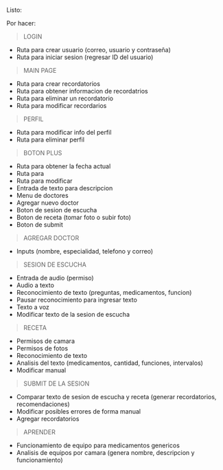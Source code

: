 Listo:

Por hacer:

> LOGIN
- Ruta para crear usuario (correo, usuario y contraseña)
- Ruta para iniciar sesion (regresar ID del usuario)

> MAIN PAGE
- Ruta para crear recordatorios
- Ruta para obtener informacion de recordatrios
- Ruta para eliminar un recordatorio
- Ruta para modificar recordarios

> PERFIL
- Ruta para modificar info del perfil
- Ruta para eliminar perfil

> BOTON PLUS
- Ruta para obtener la fecha actual
- Ruta para 
- Ruta para modificar 
- Entrada de texto para descripcion
- Menu de doctores
- Agregar nuevo doctor
- Boton de sesion de escucha
- Boton de receta (tomar foto o subir foto)
- Boton de submit

> AGREGAR DOCTOR
- Inputs (nombre, especialidad, telefono y correo)

> SESION DE ESCUCHA
- Entrada de audio (permiso)
- Audio a texto
- Reconocimiento de texto (preguntas, medicamentos, funcion)
- Pausar reconocimiento para ingresar texto
- Texto a voz
- Modificar texto de la sesion de escucha

> RECETA
- Permisos de camara
- Permisos de fotos
- Reconocimiento de texto
- Analisis del texto (medicamentos, cantidad, funciones, intervalos)
- Modificar manual

> SUBMIT DE LA SESION
- Comparar texto de sesion de escucha y receta (generar recordatorios, recomendaciones)
- Modificar posibles errores de forma manual
- Agregar recordatorios

> APRENDER
- Funcionamiento de equipo para medicamentos genericos
- Analisis de equipos por camara (genera nombre, descripcion y funcionamiento)
